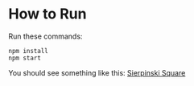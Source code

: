 # How to Run #

Run these commands:

```
npm install
npm start
```

You should see something like this:
[Sierpinski Square](/img/img01.png?raw=true)
